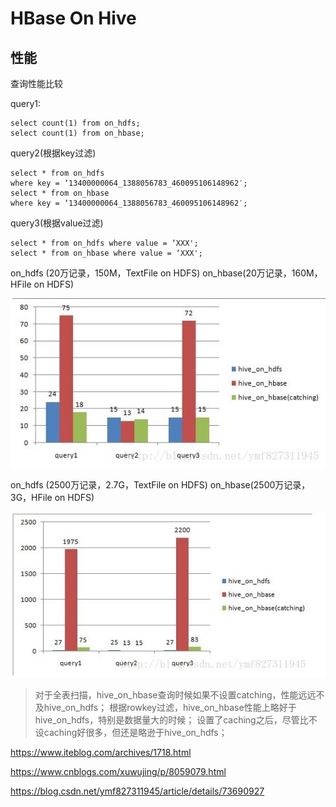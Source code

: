 # HBase On Hive

## 性能

查询性能比较 

query1:

```
select count(1) from on_hdfs;
select count(1) from on_hbase;
```

query2(根据key过滤)

```
select * from on_hdfs
where key = ‘13400000064_1388056783_460095106148962′;
select * from on_hbase
where key = ‘13400000064_1388056783_460095106148962′;
```

query3(根据value过滤)

```
select * from on_hdfs where value = ‘XXX';
select * from on_hbase where value = ‘XXX';
```

on_hdfs (20万记录，150M，TextFile on HDFS) 
on_hbase(20万记录，160M，HFile on HDFS) 

![image-20190423155620701](assets/image-20190423155620701.png)

on_hdfs (2500万记录，2.7G，TextFile on HDFS) 
on_hbase(2500万记录，3G，HFile on HDFS) 

![image-20190423155648834](assets/image-20190423155648834.png)

> 对于全表扫描，hive_on_hbase查询时候如果不设置catching，性能远远不及hive_on_hdfs； 根据rowkey过滤，hive_on_hbase性能上略好于hive_on_hdfs，特别是数据量大的时候； 设置了caching之后，尽管比不设caching好很多，但还是略逊于hive_on_hdfs；

https://www.iteblog.com/archives/1718.html

https://www.cnblogs.com/xuwujing/p/8059079.html

https://blog.csdn.net/ymf827311945/article/details/73690927

